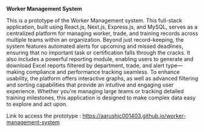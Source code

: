 **Worker Management System**

This is a prototype of the Worker Management system. 
This full-stack application, built using React.js, Next.js, Express.js, and MySQL, serves as a centralized platform for managing worker, trade, and training records across multiple teams within an organization.
Beyond just record-keeping, the system features automated alerts for upcoming and missed deadlines, ensuring that no important task or certification falls through the cracks. It also includes a powerful reporting module, enabling users to generate and download Excel reports filtered by department, trade, and alert type—making compliance and performance tracking seamless.
To enhance usability, the platform offers interactive graphs, as well as advanced filtering and sorting capabilities that provide an intuitive and engaging user experience. Whether you're managing large teams or tracking detailed training milestones, this application is designed to make complex data easy to explore and act upon.

Link to access the prototype : https://aarushic001403.github.io/worker-management-system 
